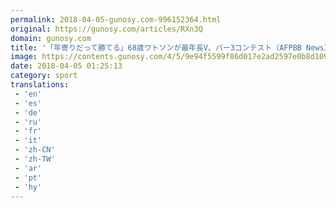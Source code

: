 ```yaml
---
permalink: 2018-04-05-gunosy.com-996152364.html
original: https://gunosy.com/articles/RXn3Q
domain: gunosy.com
title: '「年寄りだって勝てる」68歳ワトソンが最年長V、パー3コンテスト（AFPBB News） - グノシー'
image: https://contents.gunosy.com/4/5/9e94f5599f86d017e2ad2597e0b8d109_content.jpg
date: 2018-04-05 01:25:13
category: sport
translations: 
 - 'en'
 - 'es'
 - 'de'
 - 'ru'
 - 'fr'
 - 'it'
 - 'zh-CN'
 - 'zh-TW'
 - 'ar'
 - 'pt'
 - 'hy'
---
```


